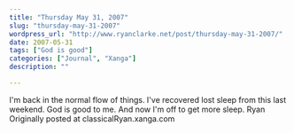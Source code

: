 ```yaml
---
title: "Thursday May 31, 2007"
slug: "thursday-may-31-2007"
wordpress_url: "http://www.ryanclarke.net/post/thursday-may-31-2007/"
date: 2007-05-31
tags: ["God is good"]
categories: ["Journal", "Xanga"]
description: ""

---
```


I'm back in the normal flow of things. I've recovered lost sleep from this last weekend.
God is good to me.
And now I'm off to get more sleep.
Ryan
Originally posted at classicalRyan.xanga.com
